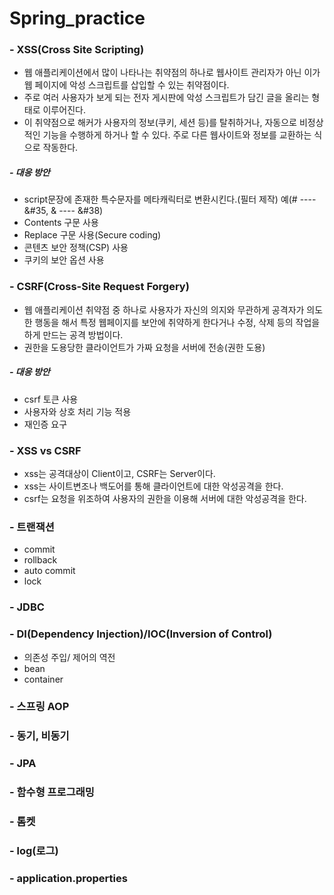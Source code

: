 # Spring_practice

### - XSS(Cross Site Scripting)
- 웹 애플리케이션에서 많이 나타나는 취약점의 하나로 웹사이트 관리자가 아닌 이가 웹 페이지에 악성 스크립트를 삽입할 수 있는 취약점이다.
- 주로 여러 사용자가 보게 되는 전자 게시판에 악성 스크립트가 담긴 글을 올리는 형태로 이루어진다.
- 이 취약점으로 해커가 사용자의 정보(쿠키, 세션 등)를 탈취하거나, 자동으로 비정상적인 기능을 수행하게 하거나 할 수 있다. 주로 다른 웹사이트와 정보를 교환하는 식으로 작동한다.

##### - 대응 방안 
- script문장에 존재한 특수문자를 메타캐릭터로 변환시킨다.(필터 제작) 예(#  ---- &#35, &  ---- &#38)
- Contents 구문 사용
- Replace 구문 사용(Secure coding)
- 콘텐츠 보안 정책(CSP) 사용
- 쿠키의 보안 옵션 사용

### - CSRF(Cross-Site Request Forgery)
- 웹 애플리케이션 취약점 중 하나로 사용자가 자신의 의지와 무관하게 공격자가 의도한 행동을 해서 특정 웹페이지를 보안에 취약하게 한다거나 수정, 삭제 등의 작업을 하게 만드는 공격 방법이다.
- 권한을 도용당한 클라이언트가 가짜 요청을 서버에 전송(권한 도용)

##### - 대응 방안
- csrf 토큰 사용
- 사용자와 상호 처리 기능 적용
- 재인증 요구

### - XSS vs CSRF
- xss는 공격대상이 Client이고, CSRF는 Server이다.
- xss는 사이트변조나 백도어를 통해 클라이언트에 대한 악성공격을 한다.
- csrf는 요청을 위조하여 사용자의 권한을 이용해 서버에 대한 악성공격을 한다.

### - 트랜잭션
- commit
- rollback
- auto commit
- lock

### - JDBC

### - DI(Dependency Injection)/IOC(Inversion of Control)
- 의존성 주입/ 제어의 역전
- bean
- container

### - 스프링 AOP

### - 동기, 비동기

### - JPA

### - 함수형 프로그래밍

### - 톰켓

### - log(로그)

### - application.properties
